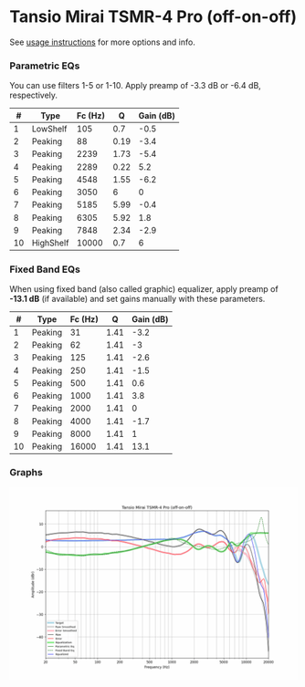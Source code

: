 # Tansio Mirai TSMR-4 Pro (off-on-off)
See [usage instructions](https://github.com/jaakkopasanen/AutoEq#usage) for more options and info.

### Parametric EQs
You can use filters 1-5 or 1-10. Apply preamp of -3.3 dB or -6.4 dB, respectively.

|   # | Type      |   Fc (Hz) |    Q |   Gain (dB) |
|-----|-----------|-----------|------|-------------|
|   1 | LowShelf  |       105 | 0.7  |        -0.5 |
|   2 | Peaking   |        88 | 0.19 |        -3.4 |
|   3 | Peaking   |      2239 | 1.73 |        -5.4 |
|   4 | Peaking   |      2289 | 0.22 |         5.2 |
|   5 | Peaking   |      4548 | 1.55 |        -6.2 |
|   6 | Peaking   |      3050 | 6    |         0   |
|   7 | Peaking   |      5185 | 5.99 |        -0.4 |
|   8 | Peaking   |      6305 | 5.92 |         1.8 |
|   9 | Peaking   |      7848 | 2.34 |        -2.9 |
|  10 | HighShelf |     10000 | 0.7  |         6   |

### Fixed Band EQs
When using fixed band (also called graphic) equalizer, apply preamp of **-13.1 dB** (if available) and set gains manually with these parameters.

|   # | Type    |   Fc (Hz) |    Q |   Gain (dB) |
|-----|---------|-----------|------|-------------|
|   1 | Peaking |        31 | 1.41 |        -3.2 |
|   2 | Peaking |        62 | 1.41 |        -3   |
|   3 | Peaking |       125 | 1.41 |        -2.6 |
|   4 | Peaking |       250 | 1.41 |        -1.5 |
|   5 | Peaking |       500 | 1.41 |         0.6 |
|   6 | Peaking |      1000 | 1.41 |         3.8 |
|   7 | Peaking |      2000 | 1.41 |         0   |
|   8 | Peaking |      4000 | 1.41 |        -1.7 |
|   9 | Peaking |      8000 | 1.41 |         1   |
|  10 | Peaking |     16000 | 1.41 |        13.1 |

### Graphs
![](./Tansio%20Mirai%20TSMR-4%20Pro%20(off-on-off).png)
